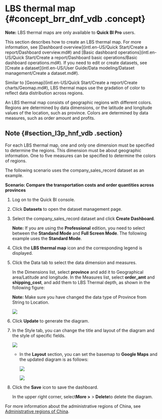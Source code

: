 # LBS thermal map {#concept_brr_dnf_vdb .concept}

**Note:** LBS thermal maps are only available to **Quick BI Pro** users.

This section describes how to create an LBS thermal map. For more information, see [Dashboard overview](intl.en-US/Quick Start/Create a report/Dashboard overview.md#) and [Basic dashboard operations](intl.en-US/Quick Start/Create a report/Dashboard basic operations/Basic dashboard operations.md#). If you need to edit or create datasets, see [Create a dataset](intl.en-US/User Guide/Data modeling/Dataset management/Create a dataset.md#).

Similar to [Geomap](intl.en-US/Quick Start/Create a report/Create charts/Geomap.md#), LBS thermal maps use the gradation of color to reflect data distribution across regions.

An LBS thermal map consists of geographic regions with different colors. Regions are determined by data dimensions, or the latitude and longitude values of the location, such as province. Colors are determined by data measures, such as order amount and profits.

## Note {#section_l3p_hnf_vdb .section}

For each LBS thermal map, one and only one dimension must be specified to determine the regions. This dimension must be about geographic information. One to five measures can be specified to determine the colors of regions.

The following scenario uses the company\_sales\_record dataset as an example.

**Scenario: Compare the transportation costs and order quantities across provinces**

1.  Log on to the Quick BI console.
2.  Click **Datasets** to open the dataset management page.
3.  Select the company\_sales\_record dataset and click **Create Dashboard**.

    **Note:** If you are using the **Professional** edition, you need to select between the **Standand Mode** and **Full Screen Mode**. The following example uses the **Standard Mode**.

4.  Click the **LBS thermal map** icon and the corresponding legend is displayed.
5.  Click the Data tab to select the data dimension and measures.

    In the Dimensions list, select **province** and add it to Geographical area/Latitude and longitude. In the Measures list, select **order\_amt** and **shipping\_cost**, and add them to LBS Thermal depth, as shown in the following figure:

    **Note:** Make sure you have changed the data type of Province from String to Location.

    ![](http://static-aliyun-doc.oss-cn-hangzhou.aliyuncs.com/assets/img/9144/15447525631865_en-US.png)

6.  Click **Update** to generate the diagram.
7.  In the Style tab, you can change the title and layout of the diagram and the style of specific fields.

    ![](http://static-aliyun-doc.oss-cn-hangzhou.aliyuncs.com/assets/img/9144/15447525631866_en-US.png)

    -   In the **Layout** section, you can set the basemap to **Google Maps** and the updated diagram is as follows:

        ![](http://static-aliyun-doc.oss-cn-hangzhou.aliyuncs.com/assets/img/9144/15447525631867_en-US.png)

        ![](images/1868_en-US.png)

8.  Click the **Save** icon to save the dashboard.

    In the upper right corner, select**More \>** \> **Delete**to delete the diagram.


For more information about the administrative regions of China, see [Administrative regions of China](http://docs-aliyun.cn-hangzhou.oss.aliyun-inc.com/assets/attach/48322/cn_zh/1534241743586/%E5%90%84%E5%9C%B0%E5%8C%BA%E8%AF%A6%E7%BB%86%E4%BF%A1%E6%81%AF%E5%AF%B9%E7%85%A7%E8%A1%A8.xls).

